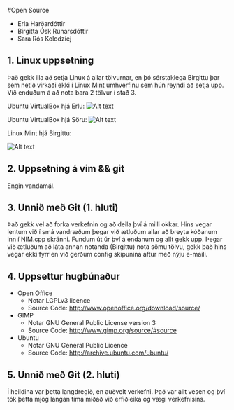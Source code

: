 #Open Source

* Erla Harðardóttir
* Birgitta Ósk Rúnarsdóttir
* Sara Rós Kolodziej

## 1. Linux uppsetning

Það gekk illa að setja Linux á allar tölvurnar, en þó sérstaklega Birgittu þar sem netið
virkaði ekki í Linux Mint umhverfinu sem hún reyndi að setja upp.  Við enduðum á að nota 
bara 2 tölvur í stað 3.  

Ubuntu VirtualBox hjá Erlu:
![Alt text](https://fbcdn-sphotos-e-a.akamaihd.net/hphotos-ak-frc3/1377019_10151803494283876_178533015_n.jpg)

Ubuntu VirtualBox hjá Söru:
![Alt text](https://fbcdn-sphotos-a-a.akamaihd.net/hphotos-ak-frc3/1383204_10151803499803876_1334967456_n.jpg)

Linux Mint hjá Birgittu:

![Alt text](https://fbcdn-sphotos-g-a.akamaihd.net/hphotos-ak-frc3/p206x206/1235478_10151803498243876_1051556867_n.jpg)

## 2. Uppsetning á vim && git

Engin vandamál.


## 3. Unnið með Git (1. hluti)

Það gekk vel að forka verkefnin og að deila því á milli okkar.  Hins vegar lentum við í smá vandræðum
þegar við ætluðum allar að breyta kóðanum inn í NIM.cpp skránni.  Fundum út úr því á endanum og allt gekk upp.
Þegar við ætluðum að láta annan notanda (Birgittu) nota sömu tölvu, gekk það hins vegar ekki fyrr en við gerðum
config skipunina aftur með nýju e-maili.

## 4. Uppsettur hugbúnaður

* Open Office 
  - Notar LGPLv3 licence 
  - Source Code: http://www.openoffice.org/download/source/ 
* GIMP 
  - Notar GNU General Public License version 3
  - Source Code: http://www.gimp.org/source/#source 
* Ubuntu 
  - Notar GNU General Public Licence
  - Source Code: http://archive.ubuntu.com/ubuntu/

## 5. Unnið með Git (2. hluti)

Í heildina var þetta langdregið, en auðvelt verkefni.  Það var allt vesen og 
því tók þetta mjög langan tíma miðað við erfiðleika og vægi verkefnisins.
